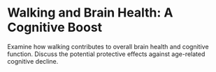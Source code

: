 # Walking and Brain Health: A Cognitive Boost

Examine how walking contributes to overall brain health and cognitive function.
Discuss the potential protective effects against age-related cognitive decline.
